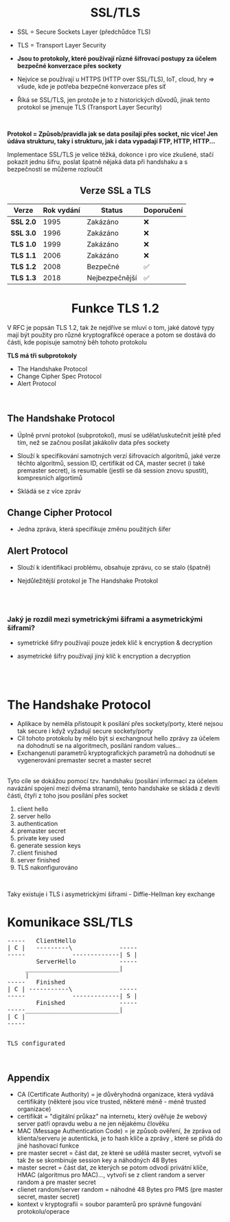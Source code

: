 <h1 align="center">SSL/TLS</h1>
<ul>
  <li><p>SSL = Secure Sockets Layer (předchůdce TLS)</p></li>
  <li><p>TLS = Transport Layer Security</p></li>
  <li><p><strong>Jsou to protokoly, které používají různé šifrovací postupy za účelem bezpečné konverzace přes sockety</strong></p></li>
  <li><p>Nejvíce se používají u HTTPS (HTTP over SSL/TLS), IoT, cloud, hry => všude, kde je potřeba bezpečné konverzace přes síť</p></li>
  <li><p>Říká se SSL/TLS, jen protože je to z historických důvodů, jinak tento protokol se jmenuje TLS (Transport Layer Security)</p></li>
</ul>

  
<br>
<p><strong>Protokol = Způsob/pravidla jak se data posílají přes socket, nic více! Jen údáva strukturu, taky i strukturu, jak i data vypadají FTP, HTTP, HTTP...</strong></p>
<p>Implementace SSL/TLS je velice těžká, dokonce i pro více zkušené, stačí pokazit jednu šifru, poslat špatně nějaká data při handshaku a s bezpečností se můžeme rozloučit</p>
<h2 align="center">Verze SSL a TLS</h2>
<div align="center">
  <table>
      <thead>
          <tr>
              <th>Verze</th>
              <th>Rok vydání</th>
              <th>Status</th>
              <th>Doporučení</th>
          </tr>
      </thead>
      <tbody>
          <tr class="bad">
              <td><strong>SSL 2.0</strong></td>
              <td>1995</td>
              <td>Zakázáno</td>
              <td>❌</td>
        </tr>
          <tr class="bad">
              <td><strong>SSL 3.0</strong></td>
              <td>1996</td>
              <td>Zakázáno</td>
              <td>❌</td>
          </tr>
          <tr class="bad">
              <td><strong>TLS 1.0</strong></td>
              <td>1999</td>
              <td>Zakázáno</td>
              <td>❌</td>
          </tr>
          <tr class="warning">
              <td><strong>TLS 1.1</strong></td>
              <td>2006</td>
              <td>Zakázáno</td>
              <td>❌</td>
          </tr>
          <tr class="good">
              <td><strong>TLS 1.2</strong></td>
              <td>2008</td>
              <td>Bezpečné</td>
              <td>✅</td>
          </tr>
          <tr class="good">
              <td><strong>TLS 1.3</strong></td>
              <td>2018</td>
              <td>Nejbezpečnější</td>
              <td>✅</td>
          </tr>
      </tbody>
  </table>
</div>

<h1 align="center">Funkce TLS 1.2</h1>
<p>V RFC je popsán TLS 1.2, tak že nejdříve se mluví o tom, jaké datové typy mají být použity pro různé kryptografikcé operace a potom se dostává do části, kde popisuje samotný běh tohoto protokolu</p>
<p><strong>TLS má tři subprotokoly</strong></p>
<ul>
  <li>The Handshake Protocol</li>
  <li>Change Cipher Spec Protocol</li>
  <li>Alert Protocol</li>
</ul>

<br>
<h2>The Handshake Protocol</h2>
<ul>
  <li><p>Úplně první protokol (subprotokol), musí se udělat/uskutečnit ještě před tím, než se začnou posílat jakákoliv data přes sockety</p></li>
  <li><p>Slouží k specifikování samotných verzí šifrovacích algoritmů, jaké verze těchto algoritmů, session ID, certifikát od CA, master secret (i také premaster secret), is resumable (jestli se dá session znovu spustit), kompresních algortimů</p></li>
  <li><p>Skládá se z více zpráv</p></li>
</ul>

<h2>Change Cipher Protocol</h2>
<ul>
  <li><p>Jedna zpráva, která specifikuje změnu použitých šifer</p></li>
</ul>

<h2>Alert Protocol</h2>
<ul>
  <li><p>Slouží k identifikaci problému, obsahuje zprávu, co se stalo (špatně)</p></li>
  <li><p>Nejdůležitější protokol je The Handshake Protokol</p></li>
</ul>
<br><br>

<h3>Jaký je rozdíl mezi symetrickými šiframi a asymetrickými šiframi?</h3>
<ul>
  <li><p>symetrické šifry používají pouze jedek klíč k encryption & decryption</p></li>
  <li><p>asymetrické šifry používají jiný klíč k encryption a decryption</p></li>
</ul>

<br><br>

<h1>The Handshake Protocol</h1>
<ul>
  <li>Aplikace by neměla přistoupit k posílání přes sockety/porty, které nejsou tak secure i když vyžadují secure sockety/porty</li>
  <li>Cíl tohoto protokolu by mělo být si exchangnout hello zprávy za účelem na dohodnutí se na algoritmech, posílání random values...</li>
  <li>Exchangenutí parametrů kryptografických parametrů na dohodnutí se vygenerování premaster secret a master secret</li>
</ul>
<br>
Tyto cíle se dokážou pomocí tzv. handshaku (posílání informací za účelem navázání spojení mezi dvěma stranami), tento handshake se skládá z devíti části, čtyři z toho jsou posílání přes socket
<br>
<ol>
  <li>client hello</li>
  <li>server hello</li>
  <li>authentication</li>
  <li>premaster secret</li>
  <li>private key used</li>
  <li>generate session keys</li>
  <li>client finished</li>
  <li>server finished</li>
  <li>TLS nakonfigurováno</li>
</ol>
<br>
<p>Taky existuje i TLS i asymetrickými šiframi - Diffie-Hellman key exchange</p>

<h1>Komunikace SSL/TLS</h1>
<pre>
-----   ClientHello
| C |   ---------\             -----
-----             -------------| S |
        ServerHello            -----
     __________________________|
     |                       
-----   Finished
| C | -----------\             -----
-----             -------------| S |
        Finished               -----
-----__________________________|
| C |
-----

  
TLS configurated


  
</pre> 


<h2>Appendix</h2>
<ul>
  <li>CA (Certificate Authority) = je důvěryhodná organizace, která vydává certifikáty (některé jsou více trusted, některé méně - méně trusted organizace)</li>
  <li>certifikát = "digitální průkaz" na internetu, který ověřuje že webový server patří opravdu webu a ne jen nějakému člověku</li>
  <li>MAC (Message Authentication Code) = je způsob ověření, že zpráva od klienta/serveru je autentická, je to hash klíče a zprávy , které se přidá do jiné hashovací funkce</li>
  <li>pre master secret = část dat, ze které se udělá master secret, vytvoří se tak že se skombinuje session key a náhodných 48 Bytes</li>
  <li>master secret = část dat, ze kterých se potom odvodí privátní klíče, HMAC (algoritmus pro MAC)..., vytvoří se z client random a server random a pre master secret</li>
  <li>clienet random/server random = náhodné 48 Bytes pro PMS (pre master secret, master secret)</li>
  <li>kontext v kryptografii = soubor paramterů pro správné fungování protokolu/operace</li>
</ul>

